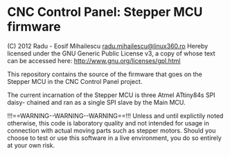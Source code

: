 CNC Control Panel: Stepper MCU firmware
=======================================

(C) 2012 Radu - Eosif Mihailescu <radu.mihailescu@linux360.ro>
Hereby licensed under the GNU Generic Public License v3, a copy of whose text
can be accessed here: http://www.gnu.org/licenses/gpl.html

This repository contains the source of the firmware that goes on the Stepper MCU
in the CNC Control Panel project.

The current incarnation of the Stepper MCU is three Atmel ATtiny84s SPI daisy-
chained and ran as a single SPI slave by the Main MCU.

!!!==WARNING--WARNING--WARNING==!!!
Unless and until explictily noted otherwise, this code is laboratory quality and
not intended for usage in connection with actual moving parts such as stepper
motors. Should you choose to test or use this software in a live environment,
you do so entirely at your own risk.